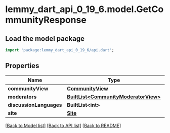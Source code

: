 # lemmy_dart_api_0_19_6.model.GetCommunityResponse

## Load the model package
```dart
import 'package:lemmy_dart_api_0_19_6/api.dart';
```

## Properties
Name | Type | Description | Notes
------------ | ------------- | ------------- | -------------
**communityView** | [**CommunityView**](CommunityView.md) |  | 
**moderators** | [**BuiltList&lt;CommunityModeratorView&gt;**](CommunityModeratorView.md) |  | 
**discussionLanguages** | **BuiltList&lt;int&gt;** |  | 
**site** | [**Site**](Site.md) |  | [optional] 

[[Back to Model list]](../README.md#documentation-for-models) [[Back to API list]](../README.md#documentation-for-api-endpoints) [[Back to README]](../README.md)


